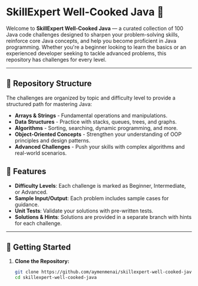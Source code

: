 # SkillExpert Well-Cooked Java 🍲

Welcome to **SkillExpert Well-Cooked Java** — a curated collection of 100 Java code challenges designed to sharpen your problem-solving skills, reinforce core Java concepts, and help you become proficient in Java programming. Whether you're a beginner looking to learn the basics or an experienced developer seeking to tackle advanced problems, this repository has challenges for every level.

---

## 📌 Repository Structure

The challenges are organized by topic and difficulty level to provide a structured path for mastering Java:

- **Arrays & Strings** - Fundamental operations and manipulations.
- **Data Structures** - Practice with stacks, queues, trees, and graphs.
- **Algorithms** - Sorting, searching, dynamic programming, and more.
- **Object-Oriented Concepts** - Strengthen your understanding of OOP principles and design patterns.
- **Advanced Challenges** - Push your skills with complex algorithms and real-world scenarios.

## 🎯 Features

- **Difficulty Levels**: Each challenge is marked as Beginner, Intermediate, or Advanced.
- **Sample Input/Output**: Each problem includes sample cases for guidance.
- **Unit Tests**: Validate your solutions with pre-written tests.
- **Solutions & Hints**: Solutions are provided in a separate branch with hints for each challenge.

---

## 🚀 Getting Started

1. **Clone the Repository:**
   ```bash
   git clone https://github.com/aymenmenai/skillexpert-well-cooked-java.git
   cd skillexpert-well-cooked-java
   ```
